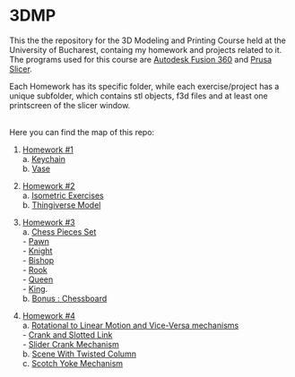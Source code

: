 # 3DMP

This the the repository for the 3D Modeling and Printing Course held at the University of Bucharest, containg my homework and projects related to it. The programs used for this course are [Autodesk Fusion 360](https://www.autodesk.com/products/fusion-360/students-teachers-educators) and [Prusa Slicer](https://www.prusa3d.com/prusaslicer/).


Each Homework has its specific folder, while each exercise/project has a unique subfolder, which contains stl objects, f3d files and at least one printscreen of the slicer window.
<br />
<br />

Here you can find the map of this repo:
1. [Homework #1](https://github.com/Ana-Mares/3DMP/tree/master/Homework%20%231) <br />
   	a. [Keychain](https://github.com/Ana-Mares/3DMP/tree/master/Homework%20%231/Keychain)<br />
   b. [Vase](https://github.com/Ana-Mares/3DMP/tree/master/Homework%20%231/Vase)
   
2. [Homework #2](https://github.com/Ana-Mares/3DMP/tree/master/Homework%20%232)<br />
   a. [Isometric Exercises](https://github.com/Ana-Mares/3DMP/tree/master/Homework%20%232/Isometric%20Exercises)<br />
   b. [Thingiverse Model](https://github.com/Ana-Mares/3DMP/tree/master/Homework%20%232/Thingiverse%20Model)


2. [Homework #3](https://github.com/Ana-Mares/3DMP/tree/master/Homework%20%233)<br/>
	a. [Chess Pieces Set](https://github.com/Ana-Mares/3DMP/tree/master/Homework%20%233/Chess%20Pieces%20Set)<br/>
 	 	  - [Pawn](https://github.com/Ana-Mares/3DMP/blob/master/Homework%20%233/Chess%20Pieces%20Set/Pawn.stl)<br/>
 	 	  - [Knight](https://github.com/Ana-Mares/3DMP/blob/master/Homework%20%233/Chess%20Pieces%20Set/Knight.stl) </br>
 		  - [Bishop](https://github.com/Ana-Mares/3DMP/blob/master/Homework%20%233/Chess%20Pieces%20Set/Bishop.stl) </br>
 		  - [Rook](https://github.com/Ana-Mares/3DMP/blob/master/Homework%20%233/Chess%20Pieces%20Set/Rook.stl) </br>
 		  - [Queen](https://github.com/Ana-Mares/3DMP/blob/master/Homework%20%233/Chess%20Pieces%20Set/Queen.stl) </br> 
		  - [King](https://github.com/Ana-Mares/3DMP/blob/master/Homework%20%233/Chess%20Pieces%20Set/King.stl). </br>
	b. [Bonus : Chessboard](https://github.com/Ana-Mares/3DMP/tree/master/Homework%20%233/Chessboard)
	
3. [Homework #4](https://github.com/Ana-Mares/3DMP/tree/master/Homework%20%234)<br/>
	a. [Rotational to Linear Motion and Vice-Versa mechanisms](https://github.com/Ana-Mares/3DMP/tree/master/Homework%20%234/Rotational%20to%20Linear%20Motion%20and%20Vice-Versa%20mechanisms)<br/>
		- [Crank and Slotted Link](https://github.com/Ana-Mares/3DMP/tree/master/Homework%20%234/Rotational%20to%20Linear%20Motion%20and%20Vice-Versa%20mechanisms/Crank%20and%20Slotted%20Link)<br/>
		- [Slider Crank Mechanism](https://github.com/Ana-Mares/3DMP/tree/master/Homework%20%234/Rotational%20to%20Linear%20Motion%20and%20Vice-Versa%20mechanisms/Slider%20Crank%20Mechanism)<br/>
	b. [Scene With Twisted Column](https://github.com/Ana-Mares/3DMP/tree/master/Homework%20%234/Scene%20With%20Twisted%20Column)<br/>
	c. [Scotch Yoke Mechanism](https://github.com/Ana-Mares/3DMP/tree/master/Homework%20%234/Scotch%20Yoke%20Mechanism)<br/>


